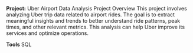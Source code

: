 **Project:** Uber Airport Data Analysis
Project Overview
This project involves analyzing Uber trip data related to airport rides. The goal is to extract meaningful insights and trends to better understand ride patterns, peak times, and other relevant metrics. This analysis can help Uber improve its services and optimize operations.

**Tools**
SQL

